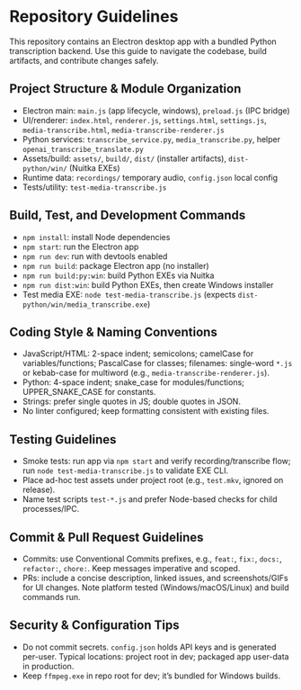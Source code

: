 # Repository Guidelines

This repository contains an Electron desktop app with a bundled Python transcription backend. Use this guide to navigate the codebase, build artifacts, and contribute changes safely.

## Project Structure & Module Organization
- Electron main: `main.js` (app lifecycle, windows), `preload.js` (IPC bridge)
- UI/renderer: `index.html`, `renderer.js`, `settings.html`, `settings.js`, `media-transcribe.html`, `media-transcribe-renderer.js`
- Python services: `transcribe_service.py`, `media_transcribe.py`, helper `openai_transcribe_translate.py`
- Assets/build: `assets/`, `build/`, `dist/` (installer artifacts), `dist-python/win/` (Nuitka EXEs)
- Runtime data: `recordings/` temporary audio, `config.json` local config
- Tests/utility: `test-media-transcribe.js`

## Build, Test, and Development Commands
- `npm install`: install Node dependencies
- `npm start`: run the Electron app
- `npm run dev`: run with devtools enabled
- `npm run build`: package Electron app (no installer)
- `npm run build:py:win`: build Python EXEs via Nuitka
- `npm run dist:win`: build Python EXEs, then create Windows installer
- Test media EXE: `node test-media-transcribe.js` (expects `dist-python/win/media_transcribe.exe`)

## Coding Style & Naming Conventions
- JavaScript/HTML: 2-space indent; semicolons; camelCase for variables/functions; PascalCase for classes; filenames: single-word `*.js` or kebab-case for multiword (e.g., `media-transcribe-renderer.js`).
- Python: 4-space indent; snake_case for modules/functions; UPPER_SNAKE_CASE for constants.
- Strings: prefer single quotes in JS; double quotes in JSON.
- No linter configured; keep formatting consistent with existing files.

## Testing Guidelines
- Smoke tests: run app via `npm start` and verify recording/transcribe flow; run `node test-media-transcribe.js` to validate EXE CLI.
- Place ad-hoc test assets under project root (e.g., `test.mkv`, ignored on release).
- Name test scripts `test-*.js` and prefer Node-based checks for child processes/IPC.

## Commit & Pull Request Guidelines
- Commits: use Conventional Commits prefixes, e.g., `feat:`, `fix:`, `docs:`, `refactor:`, `chore:`. Keep messages imperative and scoped.
- PRs: include a concise description, linked issues, and screenshots/GIFs for UI changes. Note platform tested (Windows/macOS/Linux) and build commands run.

## Security & Configuration Tips
- Do not commit secrets. `config.json` holds API keys and is generated per-user. Typical locations: project root in dev; packaged app user-data in production.
- Keep `ffmpeg.exe` in repo root for dev; it’s bundled for Windows builds.
